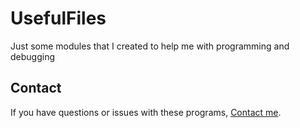 # UsefulFiles

Just some modules that I created to help me with programming and debugging

## Contact

If you have questions or issues with these programs, [Contact me](mailto://henrybladelarson@gmail.com).
